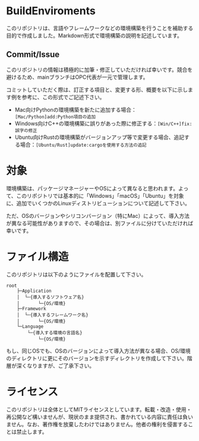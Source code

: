 # BuildEnviroments

このリポジトリは、言語やフレームワークなどの環境構築を行うことを補助する目的で作成しました。Markdown形式で環境構築の説明を記述しています。

## Commit/Issue

このリポジトリの情報は積極的に加筆・修正していただければ幸いです。競合を避けるため、mainブランチはOPC代表が一元で管理します。

コミットしていただく際は、訂正する項目と、変更する形、概要を以下に示します例を参考に、この形式でご記述下さい。

* Mac向けPythonの環境構築を新たに追加する場合：`[Mac/Python]add:Python項目の追加`
* Windows向けC++の環境構築に誤りがあった際に修正する：`[Win/C++]fix:誤字の修正`
* Ubuntu向けRustの環境構築がバージョンアップ等で変更する場合、追記する場合：`[Ubuntu/Rust]update:cargoを使用する方法の追記`

# 対象

環境構築は、パッケージマネージャーやOSによって異なると思われます。よって、このリポジトリでは基本的に「Windows」「macOS」「Ubuntu」を対象に、追加でいくつかのLinuxディストリビューションについて記述して下さい。

ただ、OSのバージョンやシリコンバージョン（特にMac）によって、導入方法が異なる可能性がありますので、その場合は、別ファイルに分けていただければ幸いです。

# ファイル構造

このリポジトリは以下のようにファイルを配置して下さい。

```
root
    ├─Application
    │  └─{導入するソフトウェア名}
    │       └─{OS/環境}
    ├─Framework
    │  └─{導入するフレームワーク名}
    │       └─{OS/環境}
    └─Language
        └─{導入する環境の言語名}
            └─{OS/環境}
```

もし、同じOSでも、OSのバージョンによって導入方法が異なる場合、OS/環境のディレクトリに更にそのバージョンを示すディレクトリを作成して下さい。階層が深くなりますが、ご了承下さい。

# ライセンス

このリポジトリは全体としてMITライセンスとしています。転載・改造・使用・再公開など構いませんが、現状のまま提供され、書かれている内容に責任は負いません。なお、著作権を放棄したわけではありません。他者の権利を侵害することは禁止します。